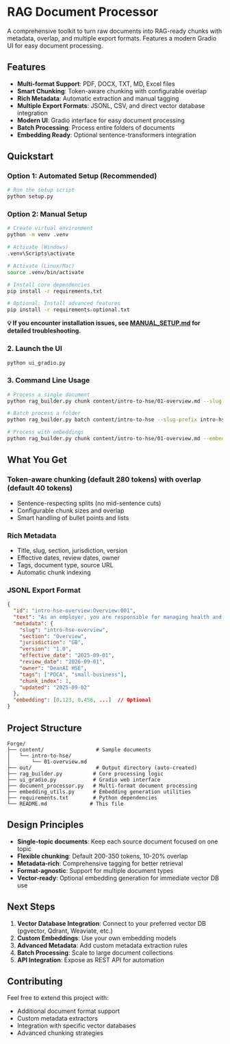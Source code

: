 # RAG Document Processor

A comprehensive toolkit to turn raw documents into RAG-ready chunks with metadata, overlap, and multiple export formats. Features a modern Gradio UI for easy document processing.

## Features

- **Multi-format Support**: PDF, DOCX, TXT, MD, Excel files
- **Smart Chunking**: Token-aware chunking with configurable overlap
- **Rich Metadata**: Automatic extraction and manual tagging
- **Multiple Export Formats**: JSONL, CSV, and direct vector database integration
- **Modern UI**: Gradio interface for easy document processing
- **Batch Processing**: Process entire folders of documents
- **Embedding Ready**: Optional sentence-transformers integration

## Quickstart

### Option 1: Automated Setup (Recommended)
```bash
# Run the setup script
python setup.py
```

### Option 2: Manual Setup
```bash
# Create virtual environment
python -m venv .venv

# Activate (Windows)
.venv\Scripts\activate

# Activate (Linux/Mac)
source .venv/bin/activate

# Install core dependencies
pip install -r requirements.txt

# Optional: Install advanced features
pip install -r requirements-optional.txt
```

**💡 If you encounter installation issues, see [MANUAL_SETUP.md](MANUAL_SETUP.md) for detailed troubleshooting.**

### 2. Launch the UI
```bash
python ui_gradio.py
```

### 3. Command Line Usage
```bash
# Process a single document
python rag_builder.py chunk content/intro-to-hse/01-overview.md --slug intro-hse-overview --section "Overview" --out out/intro-hse.overview.jsonl

# Batch process a folder
python rag_builder.py batch content/intro-to-hse --slug-prefix intro-hse --out out/intro-hse.jsonl

# Process with embeddings
python rag_builder.py chunk content/intro-to-hse/01-overview.md --embeddings --out out/intro-hse.overview.jsonl
```

## What You Get

### Token-aware chunking (default 280 tokens) with overlap (default 40 tokens)
- Sentence-respecting splits (no mid-sentence cuts)
- Configurable chunk sizes and overlap
- Smart handling of bullet points and lists

### Rich Metadata
- Title, slug, section, jurisdiction, version
- Effective dates, review dates, owner
- Tags, document type, source URL
- Automatic chunk indexing

### JSONL Export Format
```json
{
  "id": "intro-hse-overview:Overview:001",
  "text": "As an employer, you are responsible for managing health and safety...",
  "metadata": {
    "slug": "intro-hse-overview",
    "section": "Overview",
    "jurisdiction": "GB",
    "version": "1.0",
    "effective_date": "2025-09-01",
    "review_date": "2026-09-01",
    "owner": "DeanAI HSE",
    "tags": ["PDCA", "small-business"],
    "chunk_index": 1,
    "updated": "2025-09-02"
  },
  "embedding": [0.123, 0.456, ...]  // Optional
}
```

## Project Structure

```
Forge/
├── content/                 # Sample documents
│   └── intro-to-hse/
│       └── 01-overview.md
├── out/                     # Output directory (auto-created)
├── rag_builder.py          # Core processing logic
├── ui_gradio.py            # Gradio web interface
├── document_processor.py   # Multi-format document processing
├── embedding_utils.py      # Embedding generation utilities
├── requirements.txt        # Python dependencies
└── README.md              # This file
```

## Design Principles

- **Single-topic documents**: Keep each source document focused on one topic
- **Flexible chunking**: Default 200-350 tokens, 10-20% overlap
- **Metadata-rich**: Comprehensive tagging for better retrieval
- **Format-agnostic**: Support for multiple document types
- **Vector-ready**: Optional embedding generation for immediate vector DB use

## Next Steps

1. **Vector Database Integration**: Connect to your preferred vector DB (pgvector, Qdrant, Weaviate, etc.)
2. **Custom Embeddings**: Use your own embedding models
3. **Advanced Metadata**: Add custom metadata extraction rules
4. **Batch Processing**: Scale to large document collections
5. **API Integration**: Expose as REST API for automation

## Contributing

Feel free to extend this project with:
- Additional document format support
- Custom metadata extractors
- Integration with specific vector databases
- Advanced chunking strategies
